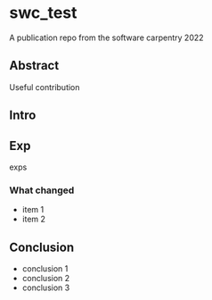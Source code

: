 # swc_test
A publication repo from the software carpentry 2022

## Abstract
Useful contribution

## Intro

## Exp
exps

### What changed
- item 1
- item 2

## Conclusion
- conclusion 1
- conclusion 2
- conclusion 3
